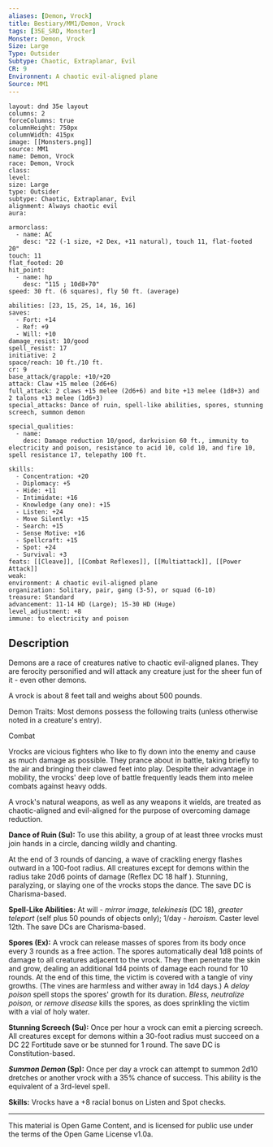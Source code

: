 ```yaml
---
aliases: [Demon, Vrock]
title: Bestiary/MM1/Demon, Vrock
tags: [35E_SRD, Monster]
Monster: Demon, Vrock
Size: Large
Type: Outsider
Subtype: Chaotic, Extraplanar, Evil
CR: 9
Environnent: A chaotic evil-aligned plane
Source: MM1
---
```


```statblock
layout: dnd 35e layout
columns: 2
forceColumns: true
columnHeight: 750px
columnWidth: 415px
image: [[Monsters.png]]
source: MM1
name: Demon, Vrock
race: Demon, Vrock
class: 
level: 
size: Large
type: Outsider
subtype: Chaotic, Extraplanar, Evil
alignment: Always chaotic evil
aura: 

armorclass:
  - name: AC
    desc: "22 (-1 size, +2 Dex, +11 natural), touch 11, flat-footed 20"
touch: 11
flat_footed: 20
hit_point:
  - name: hp
    desc: "115 ; 10d8+70"
speed: 30 ft. (6 squares), fly 50 ft. (average)

abilities: [23, 15, 25, 14, 16, 16]
saves:
  - Fort: +14
  - Ref: +9
  - Will: +10
damage_resist: 10/good
spell_resist: 17
initiative: 2
space/reach: 10 ft./10 ft.
cr: 9
base_attack/grapple: +10/+20
attack: Claw +15 melee (2d6+6)
full_attack: 2 claws +15 melee (2d6+6) and bite +13 melee (1d8+3) and 2 talons +13 melee (1d6+3)
special_attacks: Dance of ruin, spell-like abilities, spores, stunning screech, summon demon

special_qualities:
  - name: 
    desc: Damage reduction 10/good, darkvision 60 ft., immunity to electricity and poison, resistance to acid 10, cold 10, and fire 10, spell resistance 17, telepathy 100 ft.

skills:
  - Concentration: +20
  - Diplomacy: +5
  - Hide: +11
  - Intimidate: +16
  - Knowledge (any one): +15
  - Listen: +24
  - Move Silently: +15
  - Search: +15
  - Sense Motive: +16
  - Spellcraft: +15
  - Spot: +24
  - Survival: +3
feats: [[Cleave]], [[Combat Reflexes]], [[Multiattack]], [[Power Attack]]
weak: 
environment: A chaotic evil-aligned plane
organization: Solitary, pair, gang (3-5), or squad (6-10)
treasure: Standard
advancement: 11-14 HD (Large); 15-30 HD (Huge)
level_adjustment: +8
immune: to electricity and poison
```

## Description

<p>Demons are a race of creatures native to chaotic evil-aligned planes. They are ferocity personified and will attack any creature just for the sheer fun of it - even other demons.</p>
<p>A vrock is about 8 feet tall and weighs about 500 pounds.</p>
<p>Demon Traits: Most demons possess the following traits (unless otherwise noted in a creature's entry).</p>
<p>Combat</p>
<p>Vrocks are vicious fighters who like to fly down into the enemy and cause as much damage as possible. They prance about in battle, taking briefly to the air and bringing their clawed feet into play. Despite their advantage in mobility, the vrocks' deep love of battle frequently leads them into melee combats against heavy odds.</p>
<p>A vrock's natural weapons, as well as any weapons it wields, are treated as chaotic-aligned and evil-aligned for the purpose of overcoming damage reduction.</p>
<p>
            <b>Dance of Ruin (Su):</b> To use this ability, a group of at least three vrocks must join hands in a circle, dancing wildly and chanting.</p>
<p>At the end of 3 rounds of dancing, a wave of crackling energy flashes outward in a 100-foot radius. All creatures except for demons within the radius take 20d6 points of damage (Reflex DC 18 half ). Stunning, paralyzing, or slaying one of the vrocks stops the dance. The save DC is Charisma-based.</p>
<p>
            <b>Spell-Like Abilities:</b> At will - <i>mirror image, telekinesis</i> (DC 18), <i>greater teleport</i> (self plus 50 pounds of objects only); 1/day - <i>heroism.</i> Caster level 12th. The save DCs are Charisma-based.</p>
<p>
            <b>Spores (Ex):</b> A vrock can release masses of spores from its body once every 3 rounds as a free action. The spores automatically deal 1d8 points of damage to all creatures adjacent to the vrock. They then penetrate the skin and grow, dealing an additional 1d4 points of damage each round for 10 rounds. At the end of this time, the victim is covered with a tangle of viny growths. (The vines are harmless and wither away in 1d4 days.) A <i>delay poison</i> spell stops the spores' growth for its duration. <i>Bless, neutralize poison,</i> or <i>remove disease</i> kills the spores, as does sprinkling the victim with a vial of holy water.</p>
<p>
            <b>Stunning Screech (Su):</b> Once per hour a vrock can emit a piercing screech. All creatures except for demons within a 30-foot radius must succeed on a DC 22 Fortitude save or be stunned for 1 round. The save DC is Constitution-based.</p>
<p>
            <b>
              <i>Summon Demon</i> (Sp):</b> Once per day a vrock can attempt to summon 2d10 dretches or another vrock with a 35% chance of success. This ability is the equivalent of a 3rd-level spell.</p>
<p>
            <b>Skills:</b> Vrocks have a +8 racial bonus on Listen and Spot checks.</p>

---

This material is Open Game Content, and is licensed for public use under
the terms of the Open Game License v1.0a.
